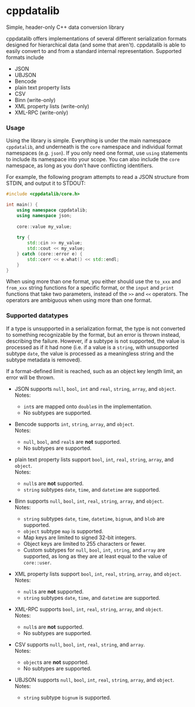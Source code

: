 # cppdatalib

Simple, header-only C++ data conversion library

cppdatalib offers implementations of several different serialization formats designed for hierarchical data (and some that aren't).
cppdatalib is able to easily convert to and from a standard internal representation.
Supported formats include

   - JSON
   - UBJSON
   - Bencode
   - plain text property lists
   - CSV
   - Binn (write-only)
   - XML property lists (write-only)
   - XML-RPC (write-only)

### Usage

Using the library is simple. Everything is under the main namespace `cppdatalib`, and underneath is the `core` namespace and individual format namespaces (e.g. `json`).
If you only need one format, use `using` statements to include its namespace into your scope. You can also include the `core` namespace, as long as you don't have conflicting identifiers.

For example, the following program attempts to read a JSON structure from STDIN, and output it to STDOUT:

```c++
#include <cppdatalib/core.h>

int main() {
    using namespace cppdatalib;
    using namespace json;
    
    core::value my_value;
    
    try {
        std::cin >> my_value;
        std::cout << my_value;
    } catch (core::error e) {
        std::cerr << e.what() << std::endl;
    }
}
```

When using more than one format, you either should use the `to_xxx` and `from_xxx` string functions for a specific format,
or the `input` and `print` functions that take two parameters, instead of the `>>` and `<<` operators.
The operators are ambiguous when using more than one format.

### Supported datatypes

If a type is unsupported in a serialization format, the type is not converted to something recognizable by the format, but an error is thrown instead, describing the failure. However, if a subtype is not supported, the value is processed as if it had none (i.e. if a value is a `string`, with unsupported subtype `date`, the value is processed as a meaningless string and the subtype metadata is removed).

If a format-defined limit is reached, such as an object key length limit, an error will be thrown.

   - JSON supports `null`, `bool`, `int` and `real`, `string`, `array`, and `object`.<br/>
     Notes:
       - `int`s are mapped onto `double`s in the implementation.
       - No subtypes are supported.
     
   - Bencode supports `int`, `string`, `array`, and `object`.<br/>
     Notes:
       - `null`, `bool`, and `real`s are **not** supported.
       - No subtypes are supported.
     
   - plain text property lists support `bool`, `int`, `real`, `string`, `array`, and `object`.<br/>
     Notes:
       - `null`s are **not** supported.<br/>
       - `string` subtypes `date`, `time`, and `datetime` are supported.
     
   - Binn supports `null`, `bool`, `int`, `real`, `string`, `array`, and `object`.<br/>
     Notes:
       - `string` subtypes `date`, `time`, `datetime`, `bignum`, and `blob` are supported.
       - `object` subtype `map` is supported.
       - Map keys are limited to signed 32-bit integers.
       - Object keys are limited to 255 characters or fewer.
       - Custom subtypes for `null`, `bool`, `int`, `string`, and `array` are supported, as long as they are at least equal to the value of `core::user`.
   
   - XML property lists support `bool`, `int`, `real`, `string`, `array`, and `object`.<br/>
     Notes:
       - `null`s are **not** supported.
       - `string` subtypes `date`, `time`, and `datetime` are supported.
     
   - XML-RPC supports `bool`, `int`, `real`, `string`, `array`, and `object`.<br/>
     Notes:
       - `null`s are **not** supported.
       - No subtypes are supported.
     
   - CSV supports `null`, `bool`, `int`, `real`, `string`, and `array`.<br/>
     Notes:
       - `object`s are **not** supported.
       - No subtypes are supported.
     
   - UBJSON supports `null`, `bool`, `int`, `real`, `string`, `array`, and `object`.
     Notes:
       - `string` subtype `bignum` is supported.
